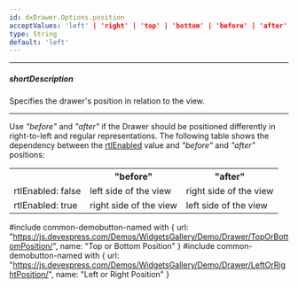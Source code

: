 ```yaml
---
id: dxDrawer.Options.position
acceptValues: 'left' | 'right' | 'top' | 'bottom' | 'before' | 'after'
type: String
default: 'left'
---
```

---
##### shortDescription
Specifies the drawer's position in relation to the view.

---
Use *"before"* and *"after"* if the Drawer should be positioned differently in right-to-left and regular representations. The following table shows the dependency between the [rtlEnabled](/api-reference/50%20Common/Object%20Structures/globalConfig/rtlEnabled.md '/Documentation/ApiReference/Common/Object_Structures/globalConfig/#rtlEnabled') value and *"before"* and *"after"* positions:

<table class="dx-table">
 <tr>
    <th></th>
    <th>"before"</th>
    <th>"after"</th>
 </tr>
 <tr>
    <td>rtlEnabled: false</td>
    <td>left side of the view</td>
    <td>right side of the view</td>
 </tr>
 <tr>
    <td>rtlEnabled: true</td>
    <td>right side of the view</td>
    <td>left side of the view</td>
 </tr>
</table>


#include common-demobutton-named with {
    url: "https://js.devexpress.com/Demos/WidgetsGallery/Demo/Drawer/TopOrBottomPosition/",
    name: "Top or Bottom Position"
}
#include common-demobutton-named with {
    url: "https://js.devexpress.com/Demos/WidgetsGallery/Demo/Drawer/LeftOrRightPosition/",
    name: "Left or Right Position"
}
